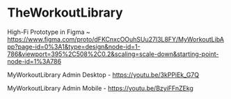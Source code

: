 # TheWorkoutLibrary
High-Fi Prototype in Figma ~ https://www.figma.com/proto/dFKCnxcOOuhSUu27l3L8FY/MyWorkoutLibApp?page-id=0%3A1&type=design&node-id=1-786&viewport=395%2C508%2C0.2&scaling=scale-down&starting-point-node-id=1%3A786

MyWorkoutLibrary Admin Desktop - https://youtu.be/3kPPiEk_G7Q

MyWorkoutLibrary Admin Mobile - https://youtu.be/BzyiFFnZEkg
